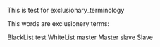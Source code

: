 This is test for exclusionary_terminology

This words are exclusionery terms:

BlackList
test
WhiteList
master
Master
slave
Slave